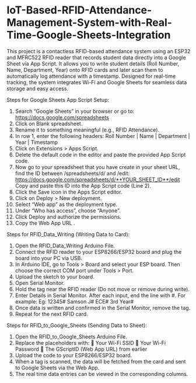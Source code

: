 # IoT-Based-RFID-Attendance-Management-System-with-Real-Time-Google-Sheets-Integration

This project is a contactless RFID-based attendance system using an ESP32 and MFRC522 RFID reader that records student data directly into a Google Sheet via App Script. It allows you to write student details (Roll Number, Name, Department, Year) onto RFID cards and later scan them to automatically log attendance with a timestamp. Designed for real-time tracking, the system integrates Wi-Fi and Google Sheets for seamless data storage and easy access.

Steps for Google Sheets App Script Setup:
1.	Search “Google Sheets” in your browser or go to:
 https://docs.google.com/spreadsheets
2.	Click on Blank spreadsheet.
3.	Rename it to something meaningful (e.g., RFID Attendance).
4.	In row 1, enter the following headers:
Roll Number | Name | Department | Year | Timestamp
5.	Click on Extensions > Apps Script.
6.	Delete the default code in the editor and paste the provided App Script code.
7.	Now go to your spreadsheet that you have create in your sheet URL, find the ID between /spreadsheets/d/ and /edit:
https://docs.google.com/spreadsheets/d/**YOUR_SHEET_ID**/edit
Copy and paste this ID into the App Script code (Line 2).
8.	Click the Save icon in the Apps Script editor.
9.	Click on Deploy > New deployment.
10.	Select “Web app” as the deployment type.
11.	Under “Who has access”, choose “Anyone”.
12.	Click Deploy and authorize the permissions.
13.	Copy the Web App URL .



Steps for RFID_Data_Writing (Writing Data to Card):
1.	Open the RFID_Data_Writing Arduino File.
2.	Connect the RFID reader to your ESP8266/ESP32 board and plug the board into your PC via USB.
3.	In Arduino IDE, go to Tools > Board and select your ESP board. Then choose the correct COM port under Tools > Port.
4.	Upload the sketch to your board.
5.	Open Serial Monitor.
6.	Hold the tag near the RFID reader (Do not move or remove during write).
7.	Enter Details in Serial Monitor. After each input, end the line with #. For example:
Eg:
12345#
Samson J#
ECE#
3rd Year#
8.	Once data is written and confirmed in the Serial Monitor, remove the tag.
9.	Repeat for the next RFID card.



Steps for RFID_to_Google_Sheets (Sending Data to Sheet):
1.	Open the RFID_to_Google_Sheets Arduino File.
2.	Replace the placeholders with:
	Your Wi-Fi SSID
	Your Wi-Fi Password
	The GScriptID (Web App URL) from earlier
3.	Upload the code to your ESP8266/ESP32 board.
4.	When a tag is scanned, the data will be fetched from the card and sent to Google Sheets via the Web App.
5.	The real time data entries can be viewed in the corresponding columns. 
